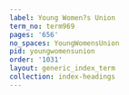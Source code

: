 ```yaml
---
label: Young Women?s Union
term_no: term969
pages: '656'
no_spaces: YoungWomensUnion
pid: youngwomensunion
order: '1031'
layout: generic_index_term
collection: index-headings
---
```

